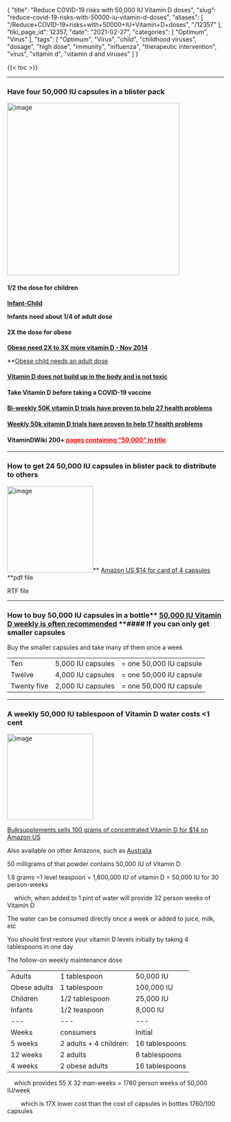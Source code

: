 {
    "title": "Reduce COVID-19 risks with 50,000 IU Vitamin D doses",
    "slug": "reduce-covid-19-risks-with-50000-iu-vitamin-d-doses",
    "aliases": [
        "/Reduce+COVID-19+risks+with+50000+IU+Vitamin+D+doses",
        "/12357"
    ],
    "tiki_page_id": 12357,
    "date": "2021-02-27",
    "categories": [
        "Optimum",
        "Virus"
    ],
    "tags": [
        "Optimum",
        "Virus",
        "child",
        "childhood viruses",
        "dosage",
        "high dose",
        "immunity",
        "influenza",
        "therapeutic intervention",
        "virus",
        "vitamin d",
        "vitamin d and viruses"
    ]
}


{{< toc >}}

---

### Have four 50,000 IU capsules in a blister pack

<img src="https://d1bk1kqxc0sym.cloudfront.net/attachments/jpeg/four-50k-iu.jpg" alt="image" width="400">

<!-- ~tc~ As the virus seems to be ever encroaching on our St. Herman's family, Henry and I would like (again) to provide free Vitamin D to all parishioners who want it. We are not doctors, so we cannot recommend for or against it. But you may choose to take Vitamin D as an alternative to the vaccine, or in addition to reducing side effects and as an additional preventative against colds and flu as well.

I am leaving a box of "emergency" 4-cap packets in the Parish Hall  You may take a packet for yourself and more as needed for your family.  Each adult should take all 4 caps in the packet right away if you experience Covid symptoms, or as a preventive over several days to build your immune system against Covid, flu, etc. Children should take less, obese adults more, according to body weight.

Taking a whole packet of four 50,000 IU caps may seem like a very high dose of Vitamin D, but the studies show that it is a safe amount for almost all adults, and that less probably won't be effective against the virus. Henry has been taking that amount every 4 days for the last 3 years, and many people (including me) have taken an even larger dose of Vitamin D at one time without ill effects. Complete information on dosage, safety, study results, etc., are to be found at is.gd/covidpt. We urge you to check it out.

We also have additional free Vitamin D for those who want prevention for longer than 3 weeks, just let me know. ~/tc~ -->

#### 1/2 the dose for children

 **[Infant-Child](/categories/infant-child)** 

 **Infants need about 1/4 of adult dose** 

#### 2X the dose for obese

 **[Obese need 2X to 3X more vitamin D - Nov 2014](/posts/obese-need-2x-to-3x-more-vitamin-d)** 

 **[Obese child needs an adult dose](/posts/obese-children-and-youths-need-more-vitamin-d-review)

#### [Vitamin D does not build up in the body and is not toxic](/posts/overview-toxicity-of-vitamin-d)

#### Take Vitamin D before taking a COVID-19 vaccine

#### [Bi-weekly 50K vitamin D trials have proven to help 27 health problems](/posts/one-pill-every-two-weeks-gives-you-all-the-vitamin-d-most-adults-need)

#### [Weekly 50k vitamin D trials have proven to help 17 health problems](/posts/one-pill-every-two-weeks-gives-you-all-the-vitamin-d-most-adults-need)

#### VitaminDWiki 200+ <a href="/posts/pages-containing-50000-in-title" style="color: red; text-decoration: underline;" title="This link has an unknown page_id: 14122">pages containing "50,000" in title</a>

---

### How to get 24  50,000 IU capsules in blister pack to distribute to others

<img src="https://d1bk1kqxc0sym.cloudfront.net/attachments/jpeg/four-50k-iu.jpg" alt="image" width="200">** [Amazon US $14 for card of 4 capsules](https://www.amazon.com/gp/product/B081W2TKF1/ref=ppx_yo_dt_b_asin_title_o01_s00?ie=UTF8&psc=1) **pdf file

RTF file

---

### How to buy 50,000 IU capsules in a bottle** [50,000 IU Vitamin D weekly is often recommended](/posts/50000-iu-vitamin-d-weekly-is-often-recommended) **#### If you can only get smaller capsules

Buy the smaller capsules and take many of them once a week

| | | |
| --- | --- | --- |
| Ten  | 5,000 IU capsules  | = one 50,000 IU capsule |
| Twelve  | 4,000 IU capsules  | = one 50,000 IU capsule |
| Twenty five  | 2,000 IU capsules  | = one 50,000 IU capsule |

---

### A weekly 50,000 IU tablespoon of Vitamin D water costs <1 cent

<img src="https://d1bk1kqxc0sym.cloudfront.net/attachments/jpeg/2-pennies.jpg" alt="image" width="200">

[Bulksupplements sells 100 grams of concentrated Vitamin D for $14 on Amazon US](https://www.amazon.com/BulkSupplements-Vitamin-Cholecalciferol-Powder-Grams/dp/B00EV16SAA/ref=sr_1_9?dchild=1&keywords=bulk+supplements+vitamin+d&qid=1614858258&sr=8-9)

Also available on other Amazons, such as  [Australia](https://www.amazon.com.au/BulkSupplements-Vitamin-Cholecalciferol-Powder-Grams/dp/B00EV16SAA/ref=sr_1_3?dchild=1&keywords=bulksupplements+%22Vitamin+d%22&qid=1614860141&sr=8-3) 

50 milligrams of that powder contains 50,000 IU of Vitamin D

1.8 grams =1 level teaspoon = 1,800,000 IU of vitamin D = 50,000 IU for 30 person-weeks

&nbsp; &nbsp; which, when added to 1 pint of water will  provide 32 person weeks of Vitamin D

The water can be consumed directly once a week or added to juice, milk, etc

You should first restore your vitamin D levels initially by taking 4 tablespoons in one day

The follow-on weekly maintenance dose 

| | | |
| --- | --- | --- |
| Adults | 1 tablespoon | 50,000 IU |
| Obese adults | 1 tablespoon | 100,000 IU |
| Children | 1/2 tablespoon | 25,000 IU |
| Infants  | 1/2 teaspoon | 8,000 IU |** Examples of how long 1 pint of Vitamin D water will last **| | | | |
| --- | --- | --- | --- |
| Weeks | consumers | Initial | Weekly maintenance |
| 5 weeks | 2 adults + 4 children: | 16 tablespoons | 4 tablespoons |
| 12 weeks | 2 adults | 8 tablespoons | 2 tablespoons |
| 4 weeks | 2 obese adults  | 16 tablespoons | 4 tablespoons |** Cost of Concentrate: $15 for 1760 person-weeks of 50,000IU **So; $15 of vitamin D concentrate provides 55 packets of contracted Vitamin D  100 gram / 1.8 gram

&nbsp; &nbsp; which provides 55 X 32 man-weeks = 1760 person weeks of 50,000 IU/week

&nbsp; &nbsp; &nbsp; &nbsp; which is  17X lower cost than the cost of capsules in bottles   1760/100 capsules